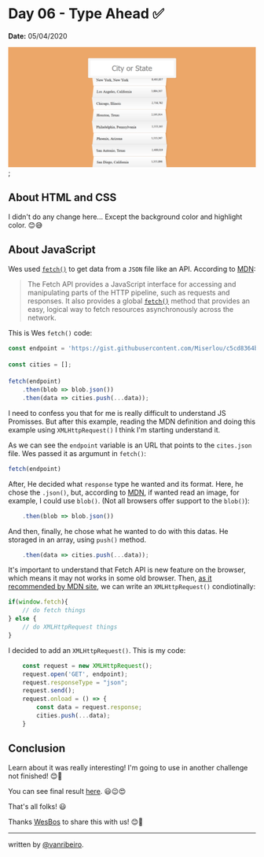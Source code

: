 # Day 06 - Type Ahead ✅

**Date:** 05/04/2020

![Type Ahead](../../images/challenges/06-type-ahead.png);

## About HTML and CSS

I didn't do any change here... Except the background color and highlight color. 😊😅

## About JavaScript

Wes used [`fetch()`](developer.mozilla.org/en-US/docs/Web/API/Fetch_API/Using_Fetch) to get data from a `JSON` file like an API. According to [MDN](developer.mozilla.org/en-US/docs/Web/API/Fetch_API/Using_Fetch):

> The Fetch API provides a JavaScript interface for accessing and manipulating parts of the HTTP pipeline, such as requests and responses. It also provides a global [`fetch()`](developer.mozilla.org/en-US/docs/Web/API/Fetch_API/Using_Fetch) method that provides an easy, logical way to fetch resources asynchronously across the network.

This is Wes `fetch()` code:

```javascript
const endpoint = 'https://gist.githubusercontent.com/Miserlou/c5cd8364bf9b2420bb29/raw/2bf258763cdddd704f8ffd3ea9a3e81d25e2c6f6/cities.json';

const cities = [];

fetch(endpoint)
    .then(blob => blob.json())
    .then(data => cities.push(...data));
```

I need to confess you that for me is really difficult to understand JS Promisses. But after this example, reading the MDN definition and doing this example using `XMLHttpRequest()` I think I'm starting understand it.

As we can see the `endpoint` variable is an URL that points to the `cites.json` file. Wes passed it as argumunt in `fetch()`:

```javascript
fetch(endpoint)
```
After, He decided what `response` type he wanted and its format. Here, he chose the `.json()`, but, according to [MDN](https://developer.mozilla.org/en-US/docs/Web/API/WindowOrWorkerGlobalScope/fetch), if wanted read an image, for example, I could use `blob()`. (Not all browsers offer support to the `blob()`):

```javascript
    .then(blob => blob.json())
```

And then, finally, he chose what he wanted to do with this datas. He storaged in an array, using `push()` method.

```javascript
    .then(data => cities.push(...data));
```

It's important to understand that Fetch API is new feature on the browser, which means it may not works in some old browser. Then, [as it recommended by MDN site](https://developer.mozilla.org/en-US/docs/Web/API/Fetch_API/Using_Fetch),  we can write an `XMLHttpRequest()` condiotinally:

```javascript
if(window.fetch){
    // do fetch things
} else {
    // do XMLHttpRequest things
}
```

I decided to add an `XMLHttpRequest()`. This is my code: 

```javascript
    const request = new XMLHttpRequest();
    request.open('GET', endpoint);
    request.responseType = "json";
    request.send();
    request.onload = () => {
        const data = request.response;
        cities.push(...data);
    }
```


## Conclusion

Learn about it was really interesting! I'm going to use in another challenge not finished! 😊💖

You can see final result [here](https://vanribeiro-30daysofjavascript.netlify.app/challenge-files/06%20-%20type%20ahead/). 😃😉😍

That's all folks! 😃

Thanks [WesBos](https://github.com/wesbos) to share this with us! 😊💖

---

written by [@vanribeiro](https://github.com/vanribeiro).